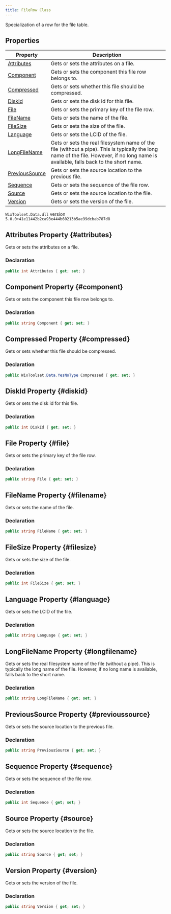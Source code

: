 ```yaml
---
title: FileRow Class
---
```

Specialization of a row for the file table.
## Properties
| Property | Description |
| ------ | ----------- |
| [Attributes](#attributes) | Gets or sets the attributes on a file. |
| [Component](#component) | Gets or sets the component this file row belongs to. |
| [Compressed](#compressed) | Gets or sets whether this file should be compressed. |
| [DiskId](#diskid) | Gets or sets the disk id for this file. |
| [File](#file) | Gets or sets the primary key of the file row. |
| [FileName](#filename) | Gets or sets the name of the file. |
| [FileSize](#filesize) | Gets or sets the size of the file. |
| [Language](#language) | Gets or sets the LCID of the file. |
| [LongFileName](#longfilename) | Gets or sets the real filesystem name of the file (without a pipe). This is typically the long name of the file. However, if no long name is available, falls back to the short name. |
| [PreviousSource](#previoussource) | Gets or sets the source location to the previous file. |
| [Sequence](#sequence) | Gets or sets the sequence of the file row. |
| [Source](#source) | Gets or sets the source location to the file. |
| [Version](#version) | Gets or sets the version of the file. |
`WixToolset.Data.dll` version `5.0.0+41e11442b2ca93e444b60213b5ae99dcbab787d8`
## Attributes Property {#attributes}
Gets or sets the attributes on a file.
### Declaration
```cs
public int Attributes { get; set; }
```
## Component Property {#component}
Gets or sets the component this file row belongs to.
### Declaration
```cs
public string Component { get; set; }
```
## Compressed Property {#compressed}
Gets or sets whether this file should be compressed.
### Declaration
```cs
public WixToolset.Data.YesNoType Compressed { get; set; }
```
## DiskId Property {#diskid}
Gets or sets the disk id for this file.
### Declaration
```cs
public int DiskId { get; set; }
```
## File Property {#file}
Gets or sets the primary key of the file row.
### Declaration
```cs
public string File { get; set; }
```
## FileName Property {#filename}
Gets or sets the name of the file.
### Declaration
```cs
public string FileName { get; set; }
```
## FileSize Property {#filesize}
Gets or sets the size of the file.
### Declaration
```cs
public int FileSize { get; set; }
```
## Language Property {#language}
Gets or sets the LCID of the file.
### Declaration
```cs
public string Language { get; set; }
```
## LongFileName Property {#longfilename}
Gets or sets the real filesystem name of the file (without a pipe). This is typically the long name of the file. However, if no long name is available, falls back to the short name.
### Declaration
```cs
public string LongFileName { get; set; }
```
## PreviousSource Property {#previoussource}
Gets or sets the source location to the previous file.
### Declaration
```cs
public string PreviousSource { get; set; }
```
## Sequence Property {#sequence}
Gets or sets the sequence of the file row.
### Declaration
```cs
public int Sequence { get; set; }
```
## Source Property {#source}
Gets or sets the source location to the file.
### Declaration
```cs
public string Source { get; set; }
```
## Version Property {#version}
Gets or sets the version of the file.
### Declaration
```cs
public string Version { get; set; }
```
